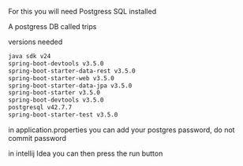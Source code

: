 For this you will need Postgress SQL installed

A postgress DB called trips

versions needed
```bash
java sdk v24
spring-boot-devtools v3.5.0
spring-boot-starter-data-rest v3.5.0
spring-boot-starter-web v3.5.0
spring-boot-starter-data-jpa v3.5.0
spring-boot-starter v3.5.0
spring-boot-devtools v3.5.0
postgresql v42.7.7
spring-boot-starter-test v3.5.0
```

in application.properties you can add your postgres password, do not commit password 

in intellij Idea you can then press the run button
